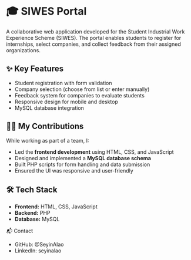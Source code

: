 # 🎓 SIWES Portal

A collaborative web application developed for the Student Industrial Work Experience Scheme (SIWES). The portal enables students to register for internships, select companies, and collect feedback from their assigned organizations.

## ✨ Key Features

- Student registration with form validation
- Company selection (choose from list or enter manually)
- Feedback system for companies to evaluate students
- Responsive design for mobile and desktop
- MySQL database integration

## 👨‍💻 My Contributions

While working as part of a team, I:

- Led the **frontend development** using HTML, CSS, and JavaScript
- Designed and implemented a **MySQL database schema**
- Built PHP scripts for form handling and data submission
- Ensured the UI was responsive and user-friendly

## 🛠️ Tech Stack

- **Frontend:** HTML, CSS, JavaScript
- **Backend:** PHP
- **Database:** MySQL

📬 Contact

- GitHub: @SeyinAlao
- LinkedIn: seyinalao

